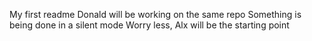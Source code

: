My first readme
Donald will be working on the same repo
Something is being done in a silent mode
Worry less, Alx will be the starting point
